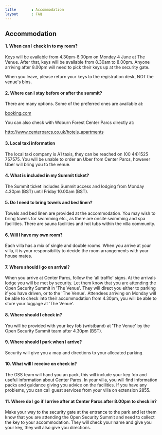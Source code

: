 ```yaml
---
title       : Accommodation
layout      : FAQ
---
```


## Accommodation

#### 1. When can I check in to my room?

Keys will be available from 4.30pm-8.00pm on Monday 4 June at The Venue. After that, keys will be available from 8.30am to 8.00pm. Anyone arriving after 8.00pm will need to pick their keys up at the security gate.  

When you leave, please return your keys to the registration desk, NOT the venue's bins.

#### 2. Where can I stay before or after the summit?

There are many options. Some of the preferred ones are available at:

[booking.com](https://www.booking.com/searchresults.en-gb.html?label=gen173nr-1DCAEoggJCAlhYSDNYBGhQiAEBmAEcuAEHyAEM2AED6AEBkgIBeagCAw&sid=7ef7b4660fc632d19af27e2c898b8607&sb=1&src=index&src_elem=sb&error_url=https%3A%2F%2Fwww.booking.com%2Findex.en-gb.html%3Flabel%3Dgen173nr-1DCAEoggJCAlhYSDNYBGhQiAEBmAEcuAEHyAEM2AED6AEBkgIBeagCAw%3Bsid%3D7ef7b4660fc632d19af27e2c898b8607%3Bsb_price_type%3Dtotal%26%3B&ss=Center+Parcs+Woburn+Forest%2C+Millbrook+Road%2C+Bedford%2C+UK&checkin_monthday=2&checkin_month=6&checkin_year=2018&checkout_monthday=3&checkout_month=6&checkout_year=2018&no_rooms=1&group_adults=1&group_children=0&map=1&genius_rate=1&from_sf=1&ss_raw=woburn+center+parcs&ac_position=0&ss_short=&dest_id=ChIJsTVe1NWyd0gRyxjetK_hmUw&dest_type=landmark&place_id=ChIJsTVe1NWyd0gRyxjetK_hmUw&place_id_lat=52.0277097&place_id_lon=-0.5325043000000278&place_types=campground%2Cestablishment%2Clodging%2Cpark%2Cpoint_of_interest&search_pageview_id=687855e4354c0031&search_selected=true&search_pageview_id=687855e4354c0031#map_closed)

You can also check with Woburn Forest Center Parcs directly at:

http://www.centerparcs.co.uk/hotels_apartments

#### 3. Local taxi information

The local taxi company is A1 taxis, they can be reached on (00 44)1525 757575. You will be unable to order an Uber from Center Parcs, however Uber will bring you to the venue.

#### 4. What is included in my Summit ticket?

The Summit ticket includes Summit access and lodging from Monday 4.30pm (BST) until Friday 10.00am (BST).

#### 5. Do I need to bring towels and bed linen?

Towels and bed linen are provided at the accommodation. You may wish to bring towels for swimming etc., as there are onsite swimming and spa facilities. There are sauna facilities and hot tubs within the villa community.

#### 6. Will I have my own room?

Each villa has a mix of single and double rooms. When you arrive at your villa, it is your responsibility to decide the room arrangements with your house mates.

#### 7. Where should I go on arrival?

When you arrive at Center Parcs, follow the 'all traffic' signs. At the arrivals lodge you will be met by security. Let them know that you are attending the Open Security Summit in 'The Venue'. They will direct you either to parking if you have driven, or to the 'The Venue'. Attendees arriving on Monday will be able to check into their accommodation from 4.30pm, you will be able to store your luggage at 'The Venue'.

#### 8. Where should I check in?

You will be provided with your key fob (wristband) at 'The Venue' by the Open Security Summit team after 4.30pm (BST).

#### 9. Where should I park when I arrive?

Security will give you a map and directions to your allocated parking.

#### 10. What will I receive on check in?

The OSS team will hand you an pack, this will include your key fob and useful information about Center Parcs. In your villa, you will find information packs and guidance giving you advice on the facilities. If you have any problems, you can call guest services from your villa on extension 2855.

#### 11. Where do I go if I arrive after at Center Parcs after 8.00pm to check in?

Make your way to the security gate at the entrance to the park and let them know that you are attending the Open Security Summit and need to collect the key to your accommodation. They will check your name and give you your key, they will also give you directions.
